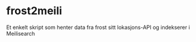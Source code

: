 # frost2meili
Et enkelt skript som henter data fra frost sitt lokasjons-API og indekserer i Meilisearch
